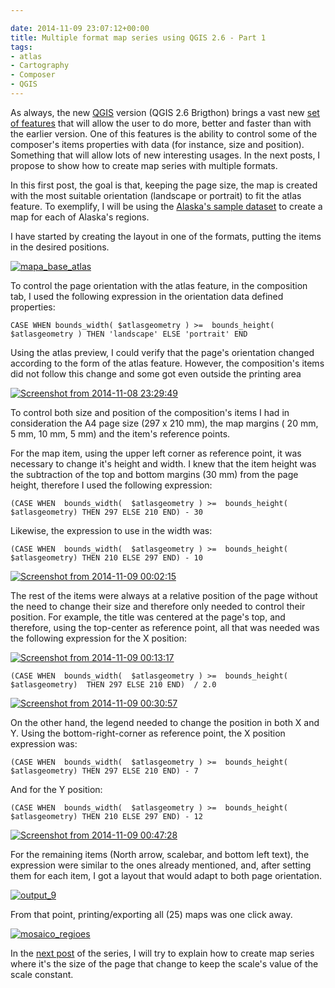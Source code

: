 ```yaml
---

date: 2014-11-09 23:07:12+00:00
title: Multiple format map series using QGIS 2.6 - Part 1
tags:
- atlas
- Cartography
- Composer
- QGIS
---
```


As always, the new [QGIS](http://qgis.org) version (QGIS 2.6 Brigthon) brings a vast new [set of features](http://changelog.linfiniti.com/qgis/version/2.6.0/#170) that will allow the user to do more, better and faster than with the earlier version. One of this features is the ability to control some of the composer's items properties with data (for instance, size and position). Something that will allow lots of new interesting usages. In the next posts, I propose to show how to create map series with multiple formats.

In this first post, the goal is that, keeping the page size, the map is created with the most suitable orientation (landscape or portrait) to fit the atlas feature. To exemplify, I will be using the [Alaska's sample dataset](http://docs.qgis.org/2.2/en/docs/user_manual/introduction/getting_started.html#sample-data) to create a map for each of Alaska's regions.

I have started by creating the layout in one of the formats, putting the items in the desired positions.

[![mapa_base_atlas](/images/2014/11/mapa_base_atlas.png?w=584)
](/images/2014/11/mapa_base_atlas.png)

To control the page orientation with the atlas feature, in the composition tab, I used the following expression in the orientation data defined properties:


    CASE WHEN bounds_width( $atlasgeometry ) >=  bounds_height( $atlasgeometry ) THEN 'landscape' ELSE 'portrait' END


Using the atlas preview, I could verify that the page's orientation changed according to the form of the atlas feature. However, the composition's items did not follow this change and some got even outside the printing area

[![Screenshot from 2014-11-08 23:29:49](/images/2014/11/screenshot-from-2014-11-08-232949.png?w=584)
](/images/2014/11/screenshot-from-2014-11-08-232949.png)

To control both size and position of the composition's items I had in consideration the A4 page size (297 x 210 mm), the map margins ( 20 mm, 5 mm, 10 mm, 5 mm) and the item's reference points.

For the map item, using the upper left corner as reference point, it was necessary to change it's height and width. I knew that the item height was the subtraction of the top and bottom margins (30 mm) from the page height, therefore I used the following expression:


    (CASE WHEN  bounds_width(  $atlasgeometry ) >=  bounds_height( $atlasgeometry) THEN 297 ELSE 210 END) - 30


Likewise, the expression to use in the width was:


    (CASE WHEN  bounds_width(  $atlasgeometry ) >=  bounds_height( $atlasgeometry) THEN 210 ELSE 297 END) - 10


[![Screenshot from 2014-11-09 00:02:15](/images/2014/11/screenshot-from-2014-11-09-000215.png?w=584)
](/images/2014/11/screenshot-from-2014-11-09-000215.png)

The rest of the items were always at a relative position of the page without the need to change their size and therefore only needed to control their position. For example, the title was centered at the page's top, and therefore, using the top-center as reference point, all that was needed was the following expression for the X position:

[![Screenshot from 2014-11-09 00:13:17](/images/2014/11/screenshot-from-2014-11-09-001317.png)
](/images/2014/11/screenshot-from-2014-11-09-001317.png)


    (CASE WHEN  bounds_width(  $atlasgeometry ) >=  bounds_height( $atlasgeometry)  THEN 297 ELSE 210 END)  / 2.0


[![Screenshot from 2014-11-09 00:30:57](/images/2014/11/screenshot-from-2014-11-09-003057.png?w=584)
](/images/2014/11/screenshot-from-2014-11-09-003057.png)

On the other hand, the legend needed to change the position in both X and Y. Using the bottom-right-corner as reference point, the X position expression was:


    (CASE WHEN  bounds_width(  $atlasgeometry ) >=  bounds_height( $atlasgeometry) THEN 297 ELSE 210 END) - 7


And for the Y position:


    (CASE WHEN  bounds_width(  $atlasgeometry ) >=  bounds_height( $atlasgeometry) THEN 210 ELSE 297 END) - 12


[![Screenshot from 2014-11-09 00:47:28](/images/2014/11/screenshot-from-2014-11-09-004728.png?w=584)
](/images/2014/11/screenshot-from-2014-11-09-004728.png)

For the remaining items (North arrow, scalebar, and bottom left text), the expression were similar to the ones already mentioned, and, after setting them for each item, I got a layout that would adapt to both page orientation.

[![output_9](/images/2014/11/output_9.png?w=212)
](/images/2014/11/output_9.png)

From that point, printing/exporting all (25) maps was one click away.

[![mosaico_regioes](/images/2014/11/mosaico_regioes.png)
](/images/2014/11/mosaico_regioes.png)

In the [next post](https://gisunchained.wordpress.com/2014/11/18/multiple-format-map-series-using-qgis-2-6-part-2/) of the series, I will try to explain how to create map series where it's the size of the page that change to keep the scale's value of the scale constant.
